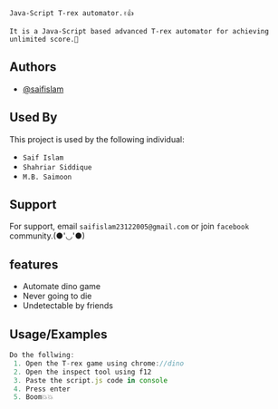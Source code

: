 
`Java-Script T-rex automator.✌️👍`

`It is a Java-Script based advanced T-rex automator for achieving unlimited score.🙂
`


## Authors

- [@saifislam](https://www.github.com/sa-if)


## Used By

This project is used by the following individual:

- `Saif Islam`  
- `Shahriar Siddique`
- `M.B. Saimoon`


## Support

For support, email `saifislam23122005@gmail.com` or join `facebook` community.(●'◡'●)

## features
- Automate dino game
- Never going to die
- Undetectable by friends



## Usage/Examples

```javascript
Do the follwing:
 1. Open the T-rex game using chrome://dino
 2. Open the inspect tool using f12
 3. Paste the script.js code in console
 4. Press enter
 5. Boom💥💥





